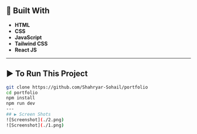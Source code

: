 ## 🚀 Built With

- **HTML**
- **CSS**
- **JavaScript**
- **Tailwind CSS**
- **React JS**

---

## ▶️ To Run This Project

```bash
git clone https://github.com/Shahryar-Sohail/portfolio
cd portfolio
npm install
npm run dev
---
## ▶️ Screen Shots
![Screenshot](./2.png)
![Screenshot](./1.png)
